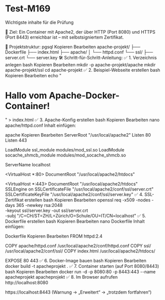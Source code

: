 # Test-M169
Wichtigste inhalte für die Prüfung

🎯 Ziel:
Ein Container mit Apache2, der über HTTP (Port 8080) und HTTPS (Port 8443) erreichbar ist – mit selbstsigniertem Zertifikat.

🧱 Projektstruktur:
pgsql
Kopieren
Bearbeiten
apache-projekt/
├── Dockerfile
├── index.html
├── apache/
│   └── httpd.conf
└── ssl/
    ├── server.crt
    └── server.key
🛠️ Schritt-für-Schritt-Anleitung:
✅ 1. Verzeichnis anlegen
bash
Kopieren
Bearbeiten
mkdir -p apache-projekt/apache
mkdir apache-projekt/ssl
cd apache-projekt
✅ 2. Beispiel-Webseite erstellen
bash
Kopieren
Bearbeiten
echo "<h1>Hallo vom Apache-Docker-Container!</h1>" > index.html
✅ 3. Apache-Konfig erstellen
bash
Kopieren
Bearbeiten
nano apache/httpd.conf
Inhalt einfügen:

apache
Kopieren
Bearbeiten
ServerRoot "/usr/local/apache2"
Listen 80
Listen 443

LoadModule ssl_module modules/mod_ssl.so
LoadModule socache_shmcb_module modules/mod_socache_shmcb.so

ServerName localhost

<VirtualHost *:80>
    DocumentRoot "/usr/local/apache2/htdocs"
</VirtualHost>

<VirtualHost *:443>
    DocumentRoot "/usr/local/apache2/htdocs"
    SSLEngine on
    SSLCertificateFile "/usr/local/apache2/conf/ssl/server.crt"
    SSLCertificateKeyFile "/usr/local/apache2/conf/ssl/server.key"
</VirtualHost>
✅ 4. SSL-Zertifikat erstellen
bash
Kopieren
Bearbeiten
openssl req -x509 -nodes -days 365 -newkey rsa:2048 \
-keyout ssl/server.key -out ssl/server.crt \
-subj "/C=CH/ST=ZH/L=Zürich/O=Schule/OU=IT/CN=localhost"
✅ 5. Dockerfile erstellen
bash
Kopieren
Bearbeiten
nano Dockerfile
Inhalt einfügen:

Dockerfile
Kopieren
Bearbeiten
FROM httpd:2.4

COPY apache/httpd.conf /usr/local/apache2/conf/httpd.conf
COPY ssl/ /usr/local/apache2/conf/ssl/
COPY index.html /usr/local/apache2/htdocs/

EXPOSE 80 443
✅ 6. Docker-Image bauen
bash
Kopieren
Bearbeiten
docker build -t apacheprojekt .
✅ 7. Container starten (auf Port 8080/8443)
bash
Kopieren
Bearbeiten
docker run -d -p 8080:80 -p 8443:443 --name apacheprojekt apacheprojekt
✅ 8. Im Browser aufrufen
http://localhost:8080

https://localhost:8443 (Warnung → „Erweitert“ → „trotzdem fortfahren“)


